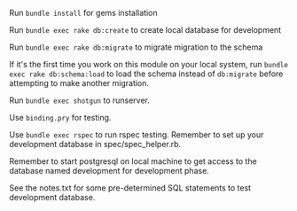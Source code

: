 Run `bundle install` for gems installation

Run `bundle exec rake db:create` to create local database for development

Run `bundle exec rake db:migrate` to migrate migration to the schema

If it's the first time you work on this module on your local system,
run `bundle exec rake db:schema:load` to load the schema instead of `db:migrate` before
attempting to make another migration.

Run `bundle exec shotgun` to runserver.

Use `binding.pry` for testing. 

Use `bundle exec rspec` to run rspec testing. Remember to set up your development database in
spec/spec_helper.rb.

Remember to start postgresql on local machine to get access to
the database named development for development phase.

See the notes.txt for some pre-determined SQL statements to test
development database.
